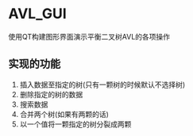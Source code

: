 # AVL_GUI
使用QT构建图形界面演示平衡二叉树AVL的各项操作

## 实现的功能

1. 插入数据至指定的树(只有一颗树的时候默认不选择树)
2. 删除指定的树的数据
3. 搜索数据
4. 合并两个树(如果有两颗的话)
5. 以一个值将一颗指定的树分裂成两颗
